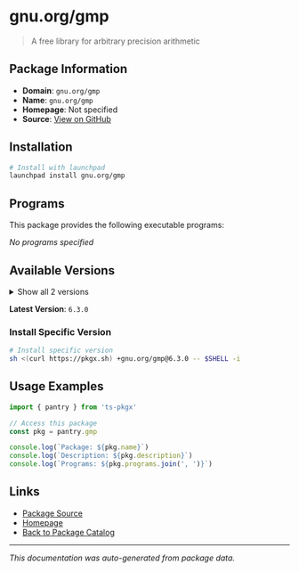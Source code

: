 # gnu.org/gmp

> A free library for arbitrary precision arithmetic

## Package Information

- **Domain**: `gnu.org/gmp`
- **Name**: `gnu.org/gmp`
- **Homepage**: Not specified
- **Source**: [View on GitHub](https://github.com/pkgxdev/pantry/tree/main/projects/gnu.org/gmp/package.yml)

## Installation

```bash
# Install with launchpad
launchpad install gnu.org/gmp
```

## Programs

This package provides the following executable programs:

*No programs specified*

## Available Versions

<details>
<summary>Show all 2 versions</summary>

- `6.3.0`, `6.2.1`

</details>

**Latest Version**: `6.3.0`

### Install Specific Version

```bash
# Install specific version
sh <(curl https://pkgx.sh) +gnu.org/gmp@6.3.0 -- $SHELL -i
```

## Usage Examples

```typescript
import { pantry } from 'ts-pkgx'

// Access this package
const pkg = pantry.gmp

console.log(`Package: ${pkg.name}`)
console.log(`Description: ${pkg.description}`)
console.log(`Programs: ${pkg.programs.join(', ')}`)
```

## Links

- [Package Source](https://github.com/pkgxdev/pantry/tree/main/projects/gnu.org/gmp/package.yml)
- [Homepage](#)
- [Back to Package Catalog](../../../package-catalog.md)

---

*This documentation was auto-generated from package data.*
